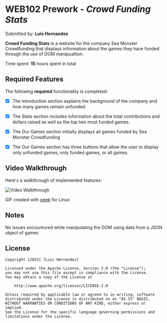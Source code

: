 # WEB102 Prework - *Crowd Funding Stats*

Submitted by: **Luis Hernandez**

**Crowd Funding Stats** is a website for the company Sea Monster Crowdfunding that displays information about the games they have funded through the use of DOM manipualtion.

Time spent: **15** hours spent in total

## Required Features

The following **required** functionality is completed:

* [x] The introduction section explains the background of the company and how many games remain unfunded.
* [x] The Stats section includes information about the total contributions and dollars raised as well as the top two most funded games.
* [x] The Our Games section initially displays all games funded by Sea Monster Crowdfunding
* [x] The Our Games section has three buttons that allow the user to display only unfunded games, only funded games, or all games.


## Video Walkthrough

Here's a walkthrough of implemented features:

<img src='crowdsource.gif' title='Video Walkthrough' width='' alt='Video Walkthrough' />


GIF created with [peek](https://github.com/phw/peek) for Linux

## Notes

No issues encountured while manipulating the DOM using data from a JSON object of games

## License

    Copyright [2023] [Luis Hernandez]

    Licensed under the Apache License, Version 2.0 (the "License");
    you may not use this file except in compliance with the License.
    You may obtain a copy of the License at

        http://www.apache.org/licenses/LICENSE-2.0

    Unless required by applicable law or agreed to in writing, software
    distributed under the License is distributed on an "AS IS" BASIS,
    WITHOUT WARRANTIES OR CONDITIONS OF ANY KIND, either express or implied.
    See the License for the specific language governing permissions and
    limitations under the License.
